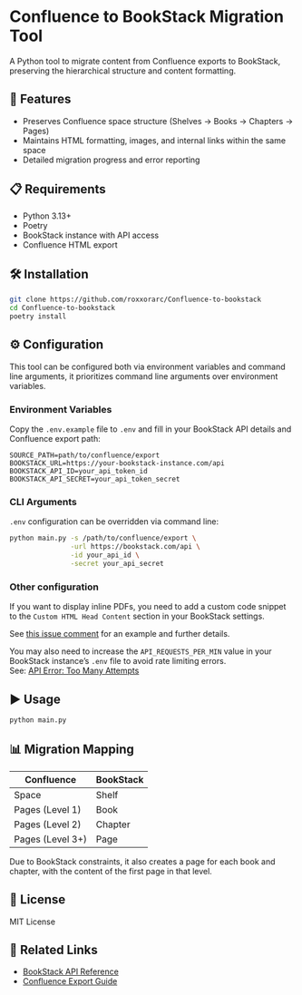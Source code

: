 # Confluence to BookStack Migration Tool

A Python tool to migrate content from Confluence exports to BookStack, preserving the hierarchical structure and content formatting.

## 🚀 Features

- Preserves Confluence space structure (Shelves → Books → Chapters → Pages)
- Maintains HTML formatting, images, and internal links within the same space
- Detailed migration progress and error reporting

## 📋 Requirements

- Python 3.13+
- Poetry
- BookStack instance with API access
- Confluence HTML export


## 🛠️ Installation

```bash
git clone https://github.com/roxxorarc/Confluence-to-bookstack
cd Confluence-to-bookstack
poetry install
```

## ⚙️ Configuration

This tool can be configured both via environment variables and command line arguments, it prioritizes command line arguments over environment variables.

### Environment Variables

Copy the `.env.example` file to `.env` and fill in your BookStack API details and Confluence export path:

```env
SOURCE_PATH=path/to/confluence/export
BOOKSTACK_URL=https://your-bookstack-instance.com/api
BOOKSTACK_API_ID=your_api_token_id
BOOKSTACK_API_SECRET=your_api_token_secret
```

### CLI Arguments

`.env` configuration can be overridden via command line:
```bash
python main.py -s /path/to/confluence/export \
               -url https://bookstack.com/api \
               -id your_api_id \
               -secret your_api_secret
```
### Other configuration

If you want to display inline PDFs, you need to add a custom code snippet to the `Custom HTML Head Content` section in your BookStack settings.

See [this issue comment](https://github.com/BookStackApp/BookStack/issues/705#issuecomment-1878480380) for an example and further details.

You may also need to increase the `API_REQUESTS_PER_MIN` value in your BookStack instance’s `.env` file to avoid rate limiting errors.  
See: [API Error: Too Many Attempts](https://www.bookstackapp.com/docs/admin/api/#rate-limiting)


## ▶️ Usage

```bash
python main.py
```

## 📊 Migration Mapping

| Confluence | BookStack | 
|------------|-----------|
| Space | Shelf | 
| Pages (Level 1) | Book |
| Pages (Level 2) | Chapter |
| Pages (Level 3+) | Page |

Due to BookStack constraints, it also creates a page for each book and chapter, with the content of the first page in that level.

## 📄 License

MIT License

## 🔗 Related Links

- [BookStack API Reference](https://demo.bookstackapp.com/api/docs)
- [Confluence Export Guide](https://confluence.atlassian.com/doc/export-content-to-word-pdf-html-and-xml-139475.html)